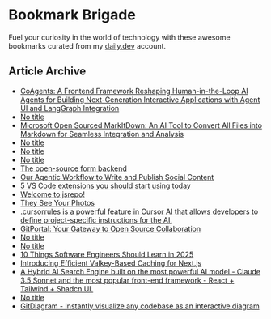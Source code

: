 # Bookmark Brigade
Fuel your curiosity in the world of technology with these awesome bookmarks curated from my [daily.dev](https://app.daily.dev/Anmol-Baranwal) account.

## Article Archive

<!-- DAILY-DEV-BOOKMARKS:START -->
- [CoAgents: A Frontend Framework Reshaping Human-in-the-Loop AI Agents for Building Next-Generation Interactive Applications with Agent UI and LangGraph Integration](https://app.daily.dev/posts/FFoXokmrq?utm_source=rss&utm_medium=bookmarks&utm_campaign=iWZFqWGzJuZ3TMf4ZW9aZ)
- [No title](https://app.daily.dev/posts/O7K4MvU6r?utm_source=rss&utm_medium=bookmarks&utm_campaign=iWZFqWGzJuZ3TMf4ZW9aZ)
- [Microsoft Open Sourced MarkItDown: An AI Tool to Convert All Files into Markdown for Seamless Integration and Analysis](https://app.daily.dev/posts/vrhQbwCuu?utm_source=rss&utm_medium=bookmarks&utm_campaign=iWZFqWGzJuZ3TMf4ZW9aZ)
- [No title](https://app.daily.dev/posts/97Ue5UOWk?utm_source=rss&utm_medium=bookmarks&utm_campaign=iWZFqWGzJuZ3TMf4ZW9aZ)
- [No title](https://app.daily.dev/posts/xcSz9Gw50?utm_source=rss&utm_medium=bookmarks&utm_campaign=iWZFqWGzJuZ3TMf4ZW9aZ)
- [No title](https://app.daily.dev/posts/WY8ShURx3?utm_source=rss&utm_medium=bookmarks&utm_campaign=iWZFqWGzJuZ3TMf4ZW9aZ)
- [The open-source form backend](https://app.daily.dev/posts/bgfo0TIaM?utm_source=rss&utm_medium=bookmarks&utm_campaign=iWZFqWGzJuZ3TMf4ZW9aZ)
- [Our Agentic Workflow to Write and Publish Social Content](https://app.daily.dev/posts/Rx0j25SfR?utm_source=rss&utm_medium=bookmarks&utm_campaign=iWZFqWGzJuZ3TMf4ZW9aZ)
- [5 VS Code extensions you should start using today](https://app.daily.dev/posts/jJmnB0ypd?utm_source=rss&utm_medium=bookmarks&utm_campaign=iWZFqWGzJuZ3TMf4ZW9aZ)
- [Welcome to jsrepo!](https://app.daily.dev/posts/VpHGMwzyq?utm_source=rss&utm_medium=bookmarks&utm_campaign=iWZFqWGzJuZ3TMf4ZW9aZ)
- [They See Your Photos](https://app.daily.dev/posts/dgYdGQ2gX?utm_source=rss&utm_medium=bookmarks&utm_campaign=iWZFqWGzJuZ3TMf4ZW9aZ)
- [.cursorrules is a powerful feature in Cursor AI that allows developers to define project-specific instructions for the AI.](https://app.daily.dev/posts/nYZQUAMRP?utm_source=rss&utm_medium=bookmarks&utm_campaign=iWZFqWGzJuZ3TMf4ZW9aZ)
- [GitPortal: Your Gateway to Open Source Collaboration](https://app.daily.dev/posts/4NcvRY6xP?utm_source=rss&utm_medium=bookmarks&utm_campaign=iWZFqWGzJuZ3TMf4ZW9aZ)
- [No title](https://app.daily.dev/posts/1Lc2mWmE3?utm_source=rss&utm_medium=bookmarks&utm_campaign=iWZFqWGzJuZ3TMf4ZW9aZ)
- [No title](https://app.daily.dev/posts/kzjmVhdPs?utm_source=rss&utm_medium=bookmarks&utm_campaign=iWZFqWGzJuZ3TMf4ZW9aZ)
- [10 Things Software Engineers Should Learn in 2025](https://app.daily.dev/posts/yQTOPu3pK?utm_source=rss&utm_medium=bookmarks&utm_campaign=iWZFqWGzJuZ3TMf4ZW9aZ)
- [Introducing Efficient Valkey-Based Caching for Next.js](https://app.daily.dev/posts/tKDYgH538?utm_source=rss&utm_medium=bookmarks&utm_campaign=iWZFqWGzJuZ3TMf4ZW9aZ)
- [A Hybrid AI Search Engine built on the most powerful AI model - Claude 3.5 Sonnet and the most popular front-end framework - React + Tailwind + Shadcn UI.](https://app.daily.dev/posts/cFiwQfx8c?utm_source=rss&utm_medium=bookmarks&utm_campaign=iWZFqWGzJuZ3TMf4ZW9aZ)
- [No title](https://app.daily.dev/posts/RawvMK97C?utm_source=rss&utm_medium=bookmarks&utm_campaign=iWZFqWGzJuZ3TMf4ZW9aZ)
- [GitDiagram - Instantly visualize any codebase as an interactive diagram](https://app.daily.dev/posts/hQWfK73eJ?utm_source=rss&utm_medium=bookmarks&utm_campaign=iWZFqWGzJuZ3TMf4ZW9aZ)
<!-- DAILY-DEV-BOOKMARKS:END -->
